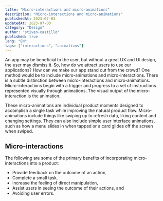 ```yaml
---
title: "Micro-interactions and micro-animations"
description: "Micro-interactions and micro-animations"
publishedAt: 2023-07-03
updatedAt: 2023-07-03
category: "Design"
author: "stiven-castillo"
published: true
lang: "EN"
tags: ["interactions", "animations"]
---
```


An app may be beneficial to the user, but without a great UX and UI design, the user may dismiss it. So, how do we attract users to use our applications? How can we make our app stand out from the crowd? One method would be to include micro-animations and micro-interactions. There is a subtle distinction between micro-interactions and micro-animations. Micro-interactions begin with a trigger and progress to a set of instructions represented visually through animations. The visual output of the micro-interaction is the animation.

These micro-animations are individual product moments designed to accomplish a single task while improving the natural product flow. Micro-animations include things like swiping up to refresh data, liking content and changing settings. They can also include simple user interface animations, such as how a menu slides in when tapped or a card glides off the screen when swiped. 

## Micro-interactions

The following are some of the primary benefits of incorporating micro-interactions into a product:

-   Provide feedback on the outcome of an action,
-   Complete a small task,
-   Increase the feeling of direct manipulation,
-   Assist users in seeing the outcome of their actions, and
-   Avoiding user errors.